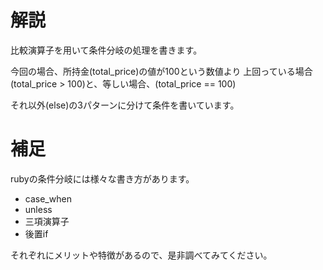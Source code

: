 # 解説
比較演算子を用いて条件分岐の処理を書きます。

今回の場合、所持金(total_price)の値が100という数値より 上回っている場合(total_price > 100)と、等しい場合、(total_price == 100)

それ以外(else)の3パターンに分けて条件を書いています。

# 補足
rubyの条件分岐には様々な書き方があります。

 - case_when
 - unless
 - 三項演算子
 - 後置if
 
それぞれにメリットや特徴があるので、是非調べてみてください。